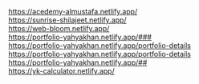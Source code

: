 https://acedemy-almustafa.netlify.app/
<br>
https://sunrise-shilajeet.netlify.app/
<br>
https://web-bloom.netlify.app/
<br>
https://portfolio-yahyakhan.netlify.app/###
<br>
https://portfolio-yahyakhan.netlify.app/portfolio-details
<br>
https://portfolio-yahyakhan.netlify.app/portfolio-details
<br>
https://portfolio-yahyakhan.netlify.app/##
<br>
https://yk-calculator.netlify.app/
